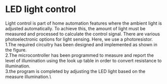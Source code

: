 # LED light control
Light control is part of home automation features where the ambient light is adjusted automatically. To achieve this, the amount of light must be measured and processed to calculate the control signal. There are various photoelectronic options for light sensing. Here, we use a photoresistor.\
1.The required circuitry has been designed and implemented as shown in the figure.\
2.The microcontroller has been programmed to measure and report the level of illumination using the look up table in order to convert resistance to illumination.\
3.the program is completed by adjusting the LED light based on the measure illumination.\
